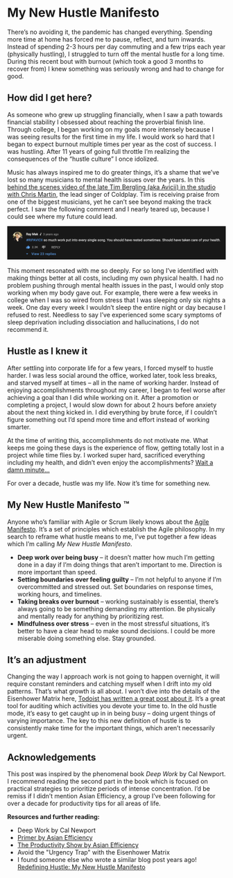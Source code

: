 # My New Hustle Manifesto

There’s no avoiding it, the pandemic has changed everything. Spending more time at home has forced me to pause, reflect, and turn inwards. Instead of spending 2-3 hours per day commuting and a few trips each year (physically hustling), I struggled to turn off the mental hustle for a long time. During this recent bout with burnout (which took a good 3 months to recover from) I knew something was seriously wrong and had to change for good.

## How did I get here?

As someone who grew up struggling financially, when I saw a path towards financial stability I obsessed about reaching the proverbial finish line. Through college, I began working on my goals more intensely because I was seeing results for the first time in my life. I would work so hard that I began to expect burnout multiple times per year as the cost of success. I was hustling. After 11 years of going full throttle I’m realizing the consequences of the “hustle culture” I once idolized. 

Music has always inspired me to do greater things, it’s a shame that we’ve lost so many musicians to mental health issues over the years. In this [behind the scenes video of the late Tim Bergling (aka Avicii) in the studio with Chris Martin](https://www.youtube.com/watch?v=XaQ2xkBadvc), the lead singer of Coldplay. Tim is receiving praise from one of the biggest musicians, yet he can’t see beyond making the track perfect. I saw the following comment and I nearly teared up, because I could see where my future could lead.

![Screenshot of a YouTube comment saying "#RIPAvicii so much work put into every single song. You should have rested sometimes. Should have taken care of your health."](./avicii-youtube-comment.png)

This moment resonated with me so deeply. For so long I’ve identified with making things better at all costs, including my own physical health. I had no problem pushing through mental health issues in the past, I would only stop working when my body gave out. For example, there were a few weeks in college when I was so wired from stress that I was sleeping only six nights a week. One day every week I wouldn’t sleep the entire night or day because I refused to rest. Needless to say I’ve experienced some scary symptoms of sleep deprivation including dissociation and hallucinations, I do not recommend it.

## Hustle as I knew it

After settling into corporate life for a few years, I forced myself to hustle harder. I was less social around the office, worked later, took less breaks, and starved myself at times – all in the name of working harder. Instead of enjoying accomplishments throughout my career, I began to feel worse after achieving a goal than I did while working on it. After a promotion or completing a project, I would slow down for about 2 hours before anxiety about the next thing kicked in. I did everything by brute force, if I couldn’t figure something out I’d spend more time and effort instead of working smarter.

At the time of writing this, accomplishments do not motivate me. What keeps me going these days is the experience of flow, getting totally lost in a project while time flies by. I worked super hard, sacrificed everything including my health, and didn’t even enjoy the accomplishments? [Wait a damn minute…](https://www.youtube.com/watch?v=8X-ixRXnRMU)

For over a decade, hustle was my life. Now it’s time for something new.

## My New Hustle Manifesto ™️

Anyone who’s familiar with Agile or Scrum likely knows about the [Agile Manifesto](https://agilemanifesto.org/). It’s a set of principles which establish the Agile philosophy. In my search to reframe what hustle means to me, I’ve put together a few ideas which I’m calling *My New Hustle Manifesto*.

* **Deep work over being busy** – it doesn’t matter how much I’m getting done in a day if I’m doing things that aren’t important to me. Direction is more important than speed.
* **Setting boundaries over feeling guilty** – I’m not helpful to anyone if I’m overcommitted and stressed out. Set boundaries on response times, working hours, and timelines.
* **Taking breaks over burnout** – working sustainably is essential, there’s always going to be something demanding my attention. Be physically and mentally ready for anything by prioritizing rest.
* **Mindfulness over stress** – even in the most stressful situations, it’s better to have a clear head to make sound decisions. I could be more miserable doing something else. Stay grounded.

## It’s an adjustment

Changing the way I approach work is not going to happen overnight, it will require constant reminders and catching myself when I drift into my old patterns. That’s what growth is all about. I won’t dive into the details of the Eisenhower Matrix here, [Todoist has written a great post about it](https://todoist.com/productivity-methods/eisenhower-matrix). It’s a great tool for auditing which activities you devote your time to. In the old hustle mode, it’s easy to get caught up in in being busy – doing urgent things of varying importance. The key to this new definition of hustle is to consistently make time for the important things, which aren’t necessarily urgent.

## Acknowledgements

This post was inspired by the phenomenal book *Deep Work* by Cal Newport. I recommend reading the second part in the book which is focused on practical strategies to prioritize periods of intense concentration. I’d be remiss if I didn’t mention Asian Efficiency, a group I’ve been following for over a decade for productivity tips for all areas of life.

**Resources and further reading:**

* Deep Work by Cal Newport
* [Primer by Asian Efficiency](https://store.asianefficiency.com/primer/)
* [The Productivity Show by Asian Efficiency](https://www.asianefficiency.com/podcasts/)
* Avoid the "Urgency Trap" with the Eisenhower Matrix 
* I found someone else who wrote a similar blog post years ago! [Redefining Hustle: My New Hustle Manifesto](https://www.kaylainthecity.com/2017/01/26/redefining-hustle/)